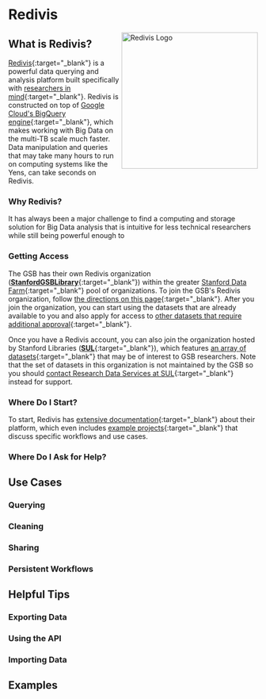 # Redivis
<a href="https://your-link-here.com">
  <img src="/assets/images/redivis_logo.png" alt="Redivis Logo" style="float: right; width: 275px; height: auto;">
</a>

## What is Redivis?

[Redivis](https://redivis.com/){:target="_blank"} is a powerful data querying and analysis platform built specifically with [researchers in mind](https://redivis.com/for-researchers){:target="_blank"}. Redivis is constructed on top of [Google Cloud's BigQuery engine](https://cloud.google.com/bigquery){:target="_blank"}, which makes working with Big Data on the multi-TB scale much faster. Data manipulation and queries that may take many hours to run on computing systems like the Yens, can take seconds on Redivis.

### Why Redivis?
It has always been a major challenge to find a computing and storage solution for Big Data analysis that is intuitive for less technical researchers while still being powerful enough to 

### Getting Access

The GSB has their own Redivis organization ([**StanfordGSBLibrary**](https://redivis.com/StanfordGSBLibrary){:target="_blank"}) within the greater [Stanford Data Farm](https://redivis.com/Stanford){:target="_blank"} pool of organizations. To join the GSB's Redivis organization, follow [the directions on this page](https://gsb-research-help.stanford.edu/library/faq/358602){:target="_blank"}. After you join the organization, you can start using the datasets that are already available to you and also apply for access to [other datasets that require additional approval](https://libguides.stanford.edu/az.php?q=redivis){:target="_blank"}.

Once you have a Redivis account, you can also join the organization hosted by Stanford Libraries ([**SUL**](https://redivis.com/SUL){:target="_blank"}), which features [an array of datasets](https://redivis.com/SUL/datasets){:target="_blank"} that may be of interest to GSB researchers. Note that the set of datasets in this organization is not maintained by the GSB so you should [contact Research Data Services at SUL](https://docs.google.com/forms/d/e/1FAIpQLSetdXE6wmr5e7Qdor31lCfl9OLsKRm50Ph08tWJbRkACl9dWg/viewform){:target="_blank"} instead for support.

### Where Do I Start?

To start, Redivis has [extensive documentation](https://docs.redivis.com/){:target="_blank"} about their platform, which even includes [example projects](https://docs.redivis.com/guides/analyze-data-in-a-project/example-projects){:target="_blank"} that discuss specific workflows and use cases.

### Where Do I Ask for Help?

## Use Cases

### Querying

### Cleaning

### Sharing

### Persistent Workflows

## Helpful Tips

### Exporting Data

### Using the API

### Importing Data

## Examples

